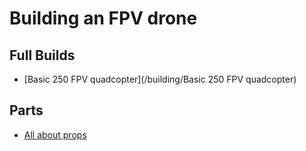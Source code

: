 # Building an FPV drone

## Full Builds

* [Basic 250 FPV quadcopter](/building/Basic 250 FPV quadcopter)

## Parts

* [All about props](/building/props)